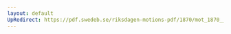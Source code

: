 ```yaml
---
layout: default
UpRedirect: https://pdf.swedeb.se/riksdagen-motions-pdf/1870/mot_1870__ak__00192/mot_1870__ak__00192_003.pdf
---
```

